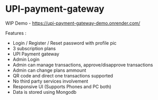 # UPI-payment-gateway

WIP
Demo - https://upi-payment-gateway-demo.onrender.com/

Features :
- Login / Register / Reset password with profile pic
- 3 subscription plans
- UPI Payment gateway 
- Admin Login 
- Admin can manage transactions, approve/disapprove transactions
- Admin can change plans ammount
- QR code and direct one transactions supported
- No third party services involvement
- Responsive UI (Supports Phones and PC both)
- Data is stored using Mongodb

